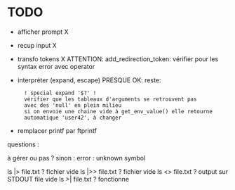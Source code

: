 # TODO

- afficher prompt				X
- recup input					X
- transfo tokens				X
	ATTENTION: add_redirection_token: vérifier pour les syntax error avec operator
- interpréter (expand, escape)
	PRESQUE OK: reste:
		
		! special expand '$?' !
		vérifier que les tableaux d'arguments se retrouvent pas
		avec des 'null' en plein milieu
		si on envoie une chaine vide à get_env_value() elle retourne
		automatique 'user42', à changer

- remplacer printf par ftprintf


questions :

à gérer ou pas ? sinon : error : unknown symbol

ls |> file.txt ? fichier vide
ls |>> file.txt ? fichier vide
ls <> file.txt ? output sur STDOUT file vide 
ls >| file.txt ? fonctionne

